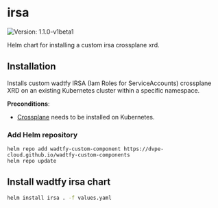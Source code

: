 # irsa

![Version: 1.1.0-v1beta1](https://img.shields.io/badge/Version-1.1.0--v1beta1-informational?style=flat-square)

Helm chart for installing a custom irsa crossplane xrd.

## Installation
Installs custom wadtfy IRSA (Iam Roles for ServiceAccounts) crossplane XRD on an existing Kubernetes cluster within a specific namespace.

**Preconditions**:
* [Crossplane](https://crossplane.io) needs to be installed on Kubernetes.

### Add Helm repository

```shell
helm repo add wadtfy-custom-component https://dvpe-cloud.github.io/wadtfy-custom-components
helm repo update
```

## Install wadtfy irsa chart

```sh
helm install irsa . -f values.yaml
```
